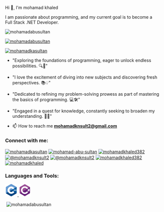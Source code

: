 Hi 👋, I'm mohamad khaled

<p id="line1">I am passionate about programming, and my current goal is to become a Full Stack .NET Developer.</p>

<p align="left"> <img src="https://komarev.com/ghpvc/?username=mohamadabusultan&label=Profile%20views&color=0e75b6&style=flat" alt="mohamadabusultan" /> </p>

<p align="left"> <a href="https://github.com/ryo-ma/github-profile-trophy"><img src="https://github-profile-trophy.vercel.app/?username=mohamadabusultan" alt="mohamadabusultan" /></a> </p>

<p align="left"> <a href="https://twitter.com/mohamadkasultan" target="blank"><img src="https://img.shields.io/twitter/follow/mohamadkasultan?logo=twitter&style=for-the-badge" alt="mohamadkasultan" /></a> </p>

- "Exploring the foundations of programming, eager to unlock endless possibilities. 🔍🚀"
- "I love the excitement of diving into new subjects and discovering fresh perspectives. 📚💡"
- "Dedicated to refining my problem-solving prowess as part of mastering the basics of programming. 💻🛠️"
- "Engaged in a quest for knowledge, constantly seeking to broaden my understanding. 🌟📖"


- 📫 How to reach me **mohamadknsult2@gmail.com**

<!--### Blogs posts -->
<!-- BLOG-POST-LIST:START -->
<!-- BLOG-POST-LIST:END -->

<h3 align="left">Connect with me:</h3>
<p align="left">
<a href="https://twitter.com/mohamadkasultan" target="blank"><img align="center" src="https://raw.githubusercontent.com/rahuldkjain/github-profile-readme-generator/master/src/images/icons/Social/twitter.svg" alt="mohamadkasultan" height="30" width="40" /></a>
<a href="https://linkedin.com/in/mohamad-abu-sultan" target="blank"><img align="center" src="https://raw.githubusercontent.com/rahuldkjain/github-profile-readme-generator/master/src/images/icons/Social/linked-in-alt.svg" alt="mohamad-abu-sultan" height="30" width="40" /></a>
<a href="https://instagram.com/mohamadkhaled382" target="blank"><img align="center" src="https://raw.githubusercontent.com/rahuldkjain/github-profile-readme-generator/master/src/images/icons/Social/instagram.svg" alt="mohamadkhaled382" height="30" width="40" /></a>
<a href="https://medium.com/@mohamadknsult2" target="blank"><img align="center" src="https://raw.githubusercontent.com/rahuldkjain/github-profile-readme-generator/master/src/images/icons/Social/medium.svg" alt="@mohamadknsult2" height="30" width="40" /></a>
<a href="https://www.hackerrank.com/mohamadknsult2" target="blank"><img align="center" src="https://raw.githubusercontent.com/rahuldkjain/github-profile-readme-generator/master/src/images/icons/Social/hackerrank.svg" alt="@mohamadknsult2" height="30" width="40" /></a>
<a href="https://codeforces.com/profile/mohamadkhaled382" target="blank"><img align="center" src="https://raw.githubusercontent.com/rahuldkjain/github-profile-readme-generator/master/src/images/icons/Social/codeforces.svg" alt="mohamadkhaled382" height="30" width="40" /></a>
<a href="https://www.leetcode.com/mohamadkhaled" target="blank"><img align="center" src="https://raw.githubusercontent.com/rahuldkjain/github-profile-readme-generator/master/src/images/icons/Social/leet-code.svg" alt="mohamadkhaled" height="30" width="40" /></a>
</p>

<h3 align="left">Languages and Tools:</h3>
<p align="left"> <a href="https://www.w3schools.com/cpp/" target="_blank" rel="noreferrer"> <img src="https://raw.githubusercontent.com/devicons/devicon/master/icons/cplusplus/cplusplus-original.svg" alt="cplusplus" width="40" height="40"/> </a> <a href="https://www.w3schools.com/cs/" target="_blank" rel="noreferrer"> <img src="https://raw.githubusercontent.com/devicons/devicon/master/icons/csharp/csharp-original.svg" alt="csharp" width="40" height="40"/> </a> <a href="https://git-scm.com/" target="_blank" rel="noreferrer">  </a> </p>

<p>&nbsp;<img align="center" src="https://github-readme-stats.vercel.app/api?username=mohamadabusultan&show_icons=true&locale=en" alt="mohamadabusultan" /></p>


